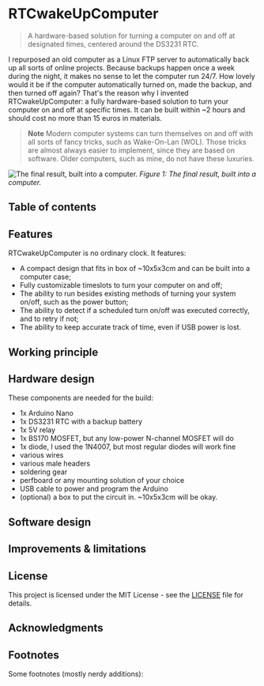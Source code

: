 # RTCwakeUpComputer
> A hardware-based solution for turning a computer on and off at designated times, centered around the DS3231 RTC.

I repurposed an old computer as a Linux FTP server to automatically back up all sorts of online projects. Because backups happen once a week during the night, it makes no sense to let the computer run 24/7. 
How lovely would it be if the computer automatically turned on, made the backup, and then turned off again? That's the reason why I invented RTCwakeUpComputer: a fully hardware-based solution to turn your computer on and off at specific times. It can be built within ~2 hours and should cost no more than 15 euros in materials.

> **Note**
> Modern computer systems can turn themselves on and off with all sorts of fancy tricks, such as Wake-On-Lan (WOL). Those tricks are almost always easier to implement, since they are based on software. Older computers, such as mine, do not have these luxuries.

![The final result, built into a computer.](/final.jpeg)
*Figure 1: The final result, built into a computer.*

## Table of contents


## Features

RTCwakeUpComputer is no ordinary clock. It features:

* A compact design that fits in box of ~10x5x3cm and can be built into a computer case;
* Fully customizable timeslots to turn your computer on and off;
* The ability to run besides existing methods of turning your system on/off, such as the power button;
* The ability to detect if a scheduled turn on/off was executed correctly, and to retry if not;
* The ability to keep accurate track of time, even if USB power is lost.

## Working principle

## Hardware design

These components are needed for the build:

* 1x Arduino Nano
* 1x DS3231 RTC with a backup battery
* 1x 5V relay
* 1x BS170 MOSFET, but any low-power N-channel MOSFET will do
* 1x diode, I used the 1N4007, but most regular diodes will work fine
* various wires
* various male headers
* soldering gear
* perfboard or any mounting solution of your choice
* USB cable to power and program the Arduino
* (optional) a box to put the circuit in. ~10x5x3cm will be okay.

## Software design






## Improvements & limitations



## License

This project is licensed under the MIT License - see the [LICENSE](LICENSE) file for details.


## Acknowledgments



## Footnotes
<!---
gets rendered automatically
-->

Some footnotes (mostly nerdy additions):
